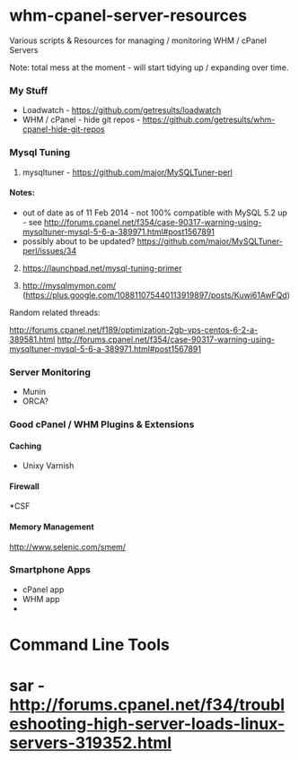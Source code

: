 whm-cpanel-server-resources
===========================

Various scripts &amp; Resources for managing / monitoring WHM / cPanel Servers


Note:  total mess at the moment - will start tidying up / expanding over time. 

### My Stuff

* Loadwatch - https://github.com/getresults/loadwatch
* WHM / cPanel - hide git repos - https://github.com/getresults/whm-cpanel-hide-git-repos



### Mysql Tuning

1) mysqltuner - https://github.com/major/MySQLTuner-perl 

#### Notes:

* out of date as of 11 Feb 2014 - not 100% compatible with MySQL 5.2 up - see http://forums.cpanel.net/f354/case-90317-warning-using-mysqltuner-mysql-5-6-a-389971.html#post1567891
* possibly about to be updated?  https://github.com/major/MySQLTuner-perl/issues/34

2) https://launchpad.net/mysql-tuning-primer

3) http://mysqlmymon.com/ (https://plus.google.com/108811075440113919897/posts/Kuwi61AwFQd)

Random related threads: 

http://forums.cpanel.net/f189/optimization-2gb-vps-centos-6-2-a-389581.html
http://forums.cpanel.net/f354/case-90317-warning-using-mysqltuner-mysql-5-6-a-389971.html#post1567891



### Server Monitoring

* Munin
* ORCA?



### Good cPanel / WHM Plugins & Extensions

#### Caching

* Unixy Varnish 


#### Firewall

*CSF


#### Memory Management

http://www.selenic.com/smem/



### Smartphone Apps

* cPanel app
* WHM app
* 

# Command Line Tools

# sar - http://forums.cpanel.net/f34/troubleshooting-high-server-loads-linux-servers-319352.html

